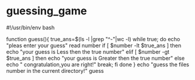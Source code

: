 # guessing_game
#!/usr/bin/env bash

function guess(){
    true_ans=$(ls -l |grep "^-"|wc -l)
    while true;
    do
        echo "pleas enter your guess"
        read  number
        if [ $number -lt $true_ans ]
        then
            echo "your guess is Less then the true number"
        elif [ $number -gt $true_ans ]
        then
            echo "your guess is Greater then the true number"
        else
            echo " congratulation,you are right!"
        break;
        fi
    done
}
echo "guess the files number in the current directory!"
guess
